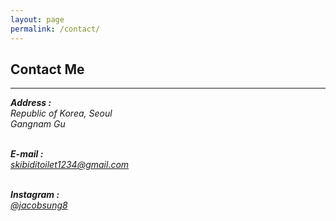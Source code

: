 ```yaml
---
layout: page
permalink: /contact/
---
```


<h2>Contact Me</h2>
<hr />

<address>
<strong>Address :</strong>
<br />
Republic of Korea, Seoul <br />
Gangnam Gu
<br />
<br />

<strong>E-mail :</strong>
<br />
<a href="mailto:skibiditoilet1234@gmail.com" target="_blank" rel="noopener noreferrer">skibiditoilet1234@gmail.com</a>
<br />
<br />

<strong>Instagram :</strong>
<br />
<a href="https://www.instagram.com/jacobsung8" target="_blank" rel="noopener noreferrer">@jacobsung8</a>


<!-- <div class="row py-4">
    <div class="col-md-12">
    <div class="well well-sm">
        <form class="form-horizontal" action="#" method="post">
        <fieldset>
        
        <div class="form-group">
            <label class="col-md-3 control-label" for="name">Name</label>
            <div class="col-md-9">
            <input id="name" name="name" type="text" placeholder="Your name" class="form-control">
            </div>
        </div>
        
        <div class="form-group">
            <label class="col-md-3 control-label" for="email">Your E-mail</label>
            <div class="col-md-9">
            <input id="email" name="email" type="text" placeholder="Your email" class="form-control">
            </div>
        </div>
        
        <div class="form-group">
            <label class="col-md-3 control-label" for="message">Your message</label>
            <div class="col-md-9">
            <textarea class="form-control" id="message" name="message" placeholder="Please enter your message here..." rows="5"></textarea>
            </div>
        </div>
        
        <div class="form-group">
            <div class="col-md-12">
            <button type="submit" class="btn btn-primary">Submit</button>
            </div>
        </div>
        </fieldset>
        </form>
    </div>
    </div>
</div> -->
